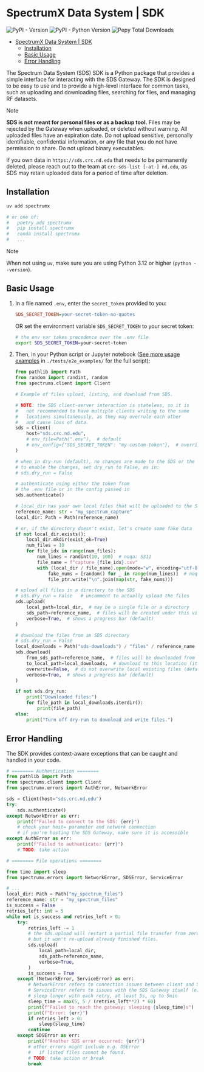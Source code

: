 # SpectrumX Data System | SDK

![PyPI - Version](https://img.shields.io/pypi/v/spectrumx)
![PyPI - Python Version](https://img.shields.io/pypi/pyversions/spectrumx)
![Pepy Total Downloads](https://img.shields.io/pepy/dt/spectrumx)

+ [SpectrumX Data System | SDK](#spectrumx-data-system--sdk)
    + [Installation](#installation)
    + [Basic Usage](#basic-usage)
    + [Error Handling](#error-handling)

The Spectrum Data System (SDS) SDK is a Python package that provides a simple interface for interacting with the SDS Gateway. The SDK is designed to be easy to use and to provide a high-level interface for common tasks, such as uploading and downloading files, searching for files, and managing RF datasets.

> [!NOTE]
>
> **SDS is not meant for personal files or as a backup tool.** Files may be rejected by the Gateway when uploaded, or deleted without warning. All uploaded files have an expiration date. Do not upload sensitive, personally identifiable, confidential information, or any file that you do not have permission to share. Do not upload binary executables.
>
> If you own data in `https://sds.crc.nd.edu` that needs to be permanently deleted, please reach out to the team at `crc-sds-list [·at·] nd.edu`, as SDS may retain uploaded data for a period of time after deletion.

## Installation

```bash
uv add spectrumx

# or one of:
#   poetry add spectrumx
#   pip install spectrumx
#   conda install spectrumx
#   ...
```

> [!NOTE]
> When not using `uv`, make sure you are using Python 3.12 or higher (`python --version`).

## Basic Usage

1. In a file named `.env`, enter the `secret_token` provided to you:

    ```ini
    SDS_SECRET_TOKEN=your-secret-token-no-quotes
    ```

    OR set the environment variable `SDS_SECRET_TOKEN` to your secret token:

    ```bash
    # the env var takes precedence over the .env file
    export SDS_SECRET_TOKEN=your-secret-token
    ```

2. Then, in your Python script or Jupyter notebook ([See more usage examples](./tests/e2e_examples/check_build_acceptance.py) in `./tests/e2e_examples/` for the full script):

    ```python
    from pathlib import Path
    from random import randint, random
    from spectrums.client import Client

    # Example of files upload, listing, and download from SDS.

    # NOTE: the SDS client-server interaction is stateless, so it is
    #   not recommended to have multiple clients writing to the same
    #   locations simultaneously, as they may overrule each other
    #   and cause loss of data.
    sds = Client(
        host="sds.crc.nd.edu",
        # env_file=Path(".env"),  # default
        # env_config={"SDS_SECRET_TOKEN": "my-custom-token"},  # overrides
    )

    # when in dry-run (default), no changes are made to the SDS or the local filesystem
    # to enable the changes, set dry_run to False, as in:
    # sds.dry_run = False

    # authenticate using either the token from
    # the .env file or in the config passed in
    sds.authenticate()

    # local_dir has your own local files that will be uploaded to the SDS
    reference_name: str = "my_spectrum_capture"
    local_dir: Path = Path(reference_name)

    # or, if the directory doesn't exist, let's create some fake data
    if not local_dir.exists():
        local_dir.mkdir(exist_ok=True)
        num_files = 10
        for file_idx in range(num_files):
            num_lines = randint(10, 100)  # noqa: S311
            file_name = f"capture_{file_idx}.csv"
            with (local_dir / file_name).open(mode="w", encoding="utf-8") as file_ptr:
                fake_nums = [random() for _ in range(num_lines)]  # noqa: S311
                file_ptr.write("\n".join(map(str, fake_nums)))

    # upload all files in a directory to the SDS
    # sds.dry_run = False   # uncomment to actually upload the files
    sds.upload(
        local_path=local_dir,  # may be a single file or a directory
        sds_path=reference_name,  # files will be created under this virtual directory
        verbose=True,  # shows a progress bar (default)
    )

    # download the files from an SDS directory
    # sds.dry_run = False
    local_downloads = Path("sds-downloads") / "files" / reference_name
    sds.download(
        from_sds_path=reference_name,  # files will be downloaded from this virtual dir
        to_local_path=local_downloads,  # download to this location (it may be created)
        overwrite=False,  # do not overwrite local existing files (default)
        verbose=True,  # shows a progress bar (default)
    )

    if not sds.dry_run:
        print("Downloaded files:")
        for file_path in local_downloads.iterdir():
            print(file_path)
    else:
        print("Turn off dry-run to download and write files.")
    ```

## Error Handling

The SDK provides context-aware exceptions that can be caught and handled in your code.

```py
# ======== Authentication ========
from pathlib import Path
from spectrums.client import Client
from spectrumx.errors import AuthError, NetworkError

sds = Client(host="sds.crc.nd.edu")
try:
    sds.authenticate()
except NetworkError as err:
    print(f"Failed to connect to the SDS: {err}")
    # check your host= parameter and network connection
    # if you're hosting the SDS Gateway, make sure it is accessible
except AuthError as err:
    print(f"Failed to authenticate: {err}")
    # TODO: take action

# ======== File operations ========

from time import sleep
from spectrumx.errors import NetworkError, SDSError, ServiceError

# ...
local_dir: Path = Path("my_spectrum_files")
reference_name: str = "my_spectrum_files"
is_success = False
retries_left: int = 5
while not is_success and retries_left > 0:
    try:
        retries_left -= 1
        # the sds.upload will restart a partial file transfer from zero,
        # but it won't re-upload already finished files.
        sds.upload(
            local_path=local_dir,
            sds_path=reference_name,
            verbose=True,
        )
        is_success = True
    except (NetworkError, ServiceError) as err:
        # NetworkError refers to connection issues between client and SDS Gateway
        # ServiceError refers to issues with the SDS Gateway itself (e.g. HTTP 500)
        # sleep longer with each retry, at least 5s, up to 5min
        sleep_time = max(5, 5 / (retries_left**2) * 60)
        print(f"Failed to reach the gateway; sleeping {sleep_time}s")
        print(f"Error: {err}")
        if retries_left > 0:
            sleep(sleep_time)
        continue
    except SDSError as err:
        print(f"Another SDS error occurred: {err}")
        # other errors might include e.g. OSError
        #   if listed files cannot be found.
        # TODO: take action or break
        break
```

